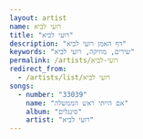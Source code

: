 ```yaml
---
layout: artist
name: רועי לביא
title: "רועי לביא"
description: "דף האמן רועי לביא"
keywords: "שירים, מוזיקה, רועי לביא"
permalink: /artists/רועי-לביא
redirect_from:
  - /artists/list/רועי לביא
songs:
  - number: "33039"
    name: "אם הייתי ראש הממשלה"
    album: "סינגלים"
    artist: "רועי לביא"
---
```

